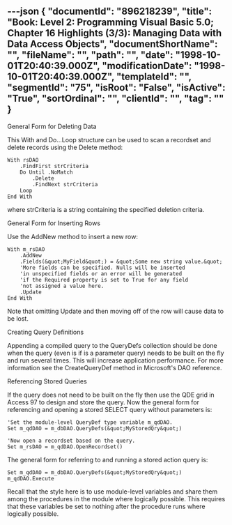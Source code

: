 ---json
{
  "documentId": "896218239",
  "title": "Book: Level 2: Programming Visual Basic 5.0; Chapter 16 Highlights (3/3): Managing Data with Data Access Objects",
  "documentShortName": "",
  "fileName": "",
  "path": "",
  "date": "1998-10-01T20:40:39.000Z",
  "modificationDate": "1998-10-01T20:40:39.000Z",
  "templateId": "",
  "segmentId": "75",
  "isRoot": "False",
  "isActive": "True",
  "sortOrdinal": "",
  "clientId": "",
  "tag": ""
}
---

General Form for Deleting Data

This With and Do...Loop structure can be used to scan a recordset and delete records using the Delete method:

    With rsDAO
        .FindFirst strCriteria
        Do Until .NoMatch
            .Delete
            .FindNext strCriteria
        Loop
    End With

where strCriteria is a string containing the specified deletion criteria.


General Form for Inserting Rows

Use the AddNew method to insert a new row:

    With m_rsDAO
        .AddNew
        .Fields(&quot;MyField&quot;) = &quot;Some new string value.&quot;
        'More fields can be specified. Nulls will be inserted
        'in unspecified fields or an error will be generated
        'if the Required property is set to True for any field
        'not assigned a value here.
        .Update
    End With

Note that omitting Update and then moving off of the row will cause data to be lost.


Creating Query Definitions

Appending a compiled query to the QueryDefs collection should be done when the query (even is if is a parameter query) needs to be built on the fly and run several times. This will increase application performance. For more information see the CreateQueryDef method in Microsoft's DAO reference.


Referencing Stored Queries

If the query does not need to be built on the fly then use the QDE grid in Access 97 to design and store the query. Now the general form for referencing and opening a stored SELECT query without parameters is:

    'Set the module-level QueryDef type variable m_qdDAO.
    Set m_qdDAO = m_dbDAO.QueryDefs(&quot;MyStoredQry&quot;)

    'Now open a recordset based on the query.
    Set m_rsDAO = m_qdDAO.OpenRecordset()

The general form for referring to and running a stored action query is:

    Set m_qdDAO = m_dbDAO.QueryDefs(&quot;MyStoredQry&quot;)
    m_qdDAO.Execute

Recall that the style here is to use module-level variables and share them among the procedures in the module where logically possible. This requires that these variables be set to nothing after the procedure runs where logically possible.
